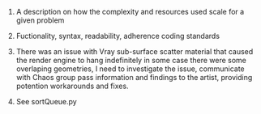 1. A description on how the complexity and resources used scale for a given problem 

2. Fuctionality, syntax, readability, adherence coding standards

3. There was an issue with Vray sub-surface scatter material that caused the render engine to hang indefinitely in some case 
    there were some overlaping geometries, I need to investigate the issue, communicate with Chaos group pass information and 
    findings to the artist, providing potention workarounds and fixes.
    
4. See sortQueue.py
